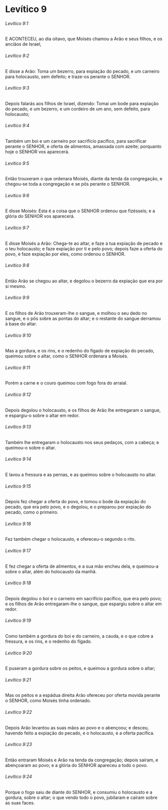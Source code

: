 # Levítico 9

###### Levítico 9:1

E ACONTECEU, ao dia oitavo, que Moisés chamou a Arão e seus filhos, e os anciãos de Israel,

###### Levítico 9:2

E disse a Arão: Toma um bezerro, para expiação do pecado, e um carneiro para holocausto, sem defeito; e traze-os perante o SENHOR.

###### Levítico 9:3

Depois falarás aos filhos de Israel, dizendo: Tomai um bode para expiação do pecado, e um bezerro, e um cordeiro de um ano, sem defeito, para holocausto;

###### Levítico 9:4

Também um boi e um carneiro por sacrifício pacífico, para sacrificar perante o SENHOR, e oferta de alimentos, amassada com azeite; porquanto hoje o SENHOR vos aparecerá.

###### Levítico 9:5

Então trouxeram o que ordenara Moisés, diante da tenda da congregação, e chegou-se toda a congregação e se pôs perante o SENHOR.

###### Levítico 9:6

E disse Moisés: Esta é a coisa que o SENHOR ordenou que fizésseis; e a glória do SENHOR vos aparecerá.

###### Levítico 9:7

E disse Moisés a Arão: Chega-te ao altar, e faze a tua expiação de pecado e o teu holocausto; e faze expiação por ti e pelo povo; depois faze a oferta do povo, e faze expiação por eles, como ordenou o SENHOR.

###### Levítico 9:8

Então Arão se chegou ao altar, e degolou o bezerro da expiação que era por si mesmo.

###### Levítico 9:9

E os filhos de Arão trouxeram-lhe o sangue, e molhou o seu dedo no sangue, e o pôs sobre as pontas do altar; e o restante do sangue derramou à base do altar.

###### Levítico 9:10

Mas a gordura, e os rins, e o redenho do fígado de expiação do pecado, queimou sobre o altar, como o SENHOR ordenara a Moisés.

###### Levítico 9:11

Porém a carne e o couro queimou com fogo fora do arraial.

###### Levítico 9:12

Depois degolou o holocausto, e os filhos de Arão lhe entregaram o sangue, e espargiu-o sobre o altar em redor.

###### Levítico 9:13

Também lhe entregaram o holocausto nos seus pedaços, com a cabeça; e queimou-o sobre o altar.

###### Levítico 9:14

E lavou a fressura e as pernas, e as queimou sobre o holocausto no altar.

###### Levítico 9:15

Depois fez chegar a oferta do povo, e tomou o bode da expiação do pecado, que era pelo povo, e o degolou, e o preparou por expiação do pecado, como o primeiro.

###### Levítico 9:16

Fez também chegar o holocausto, e ofereceu-o segundo o rito.

###### Levítico 9:17

E fez chegar a oferta de alimentos, e a sua mão encheu dela, e queimou-a sobre o altar, além do holocausto da manhã.

###### Levítico 9:18

Depois degolou o boi e o carneiro em sacrifício pacífico, que era pelo povo; e os filhos de Arão entregaram-lhe o sangue, que espargiu sobre o altar em redor.

###### Levítico 9:19

Como também a gordura do boi e do carneiro, a cauda, e o que cobre a fressura, e os rins, e o redenho do fígado.

###### Levítico 9:20

E puseram a gordura sobre os peitos, e queimou a gordura sobre o altar;

###### Levítico 9:21

Mas os peitos e a espádua direita Arão ofereceu por oferta movida perante o SENHOR, como Moisés tinha ordenado.

###### Levítico 9:22

Depois Arão levantou as suas mãos ao povo e o abençoou; e desceu, havendo feito a expiação do pecado, e o holocausto, e a oferta pacífica.

###### Levítico 9:23

Então entraram Moisés e Arão na tenda da congregação; depois saíram, e abençoaram ao povo; e a glória do SENHOR apareceu a todo o povo.

###### Levítico 9:24

Porque o fogo saiu de diante do SENHOR, e consumiu o holocausto e a gordura, sobre o altar; o que vendo todo o povo, jubilaram e caíram sobre as suas faces.

